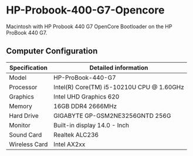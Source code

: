 # HP-Probook-400-G7-Opencore
Macintosh with HP Probook 440 G7 
OpenCore Bootloader on the HP ProBook 440 G7.

## Computer Configuration

| Specification | Detailed information |
| -------- | ------- |
| Model | HP-ProBook-440-G7 |
| Processor | Intel(R) Core(TM) i5-10210U CPU @ 1.60GHz |
| Graphics | Intel UHD Graphics 620 |
| Memory | 16GB DDR4 2666MHz |
| Hard Drive | GIGABYTE GP-GSM2NE3256GNTD 256G  |
| Monitor | Built-in display 14.0 - Inch |
| Sound Card | Realtek ALC236 |
| Wireless Card | Intel AX2xx |
